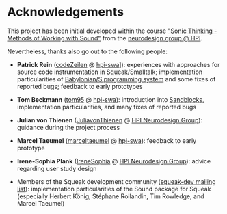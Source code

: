# Acknowledgements

This project has been initial developed within the course ["Sonic Thinking - Methods of Working with Sound"](https://hpi.de/studium/im-studium/lehrveranstaltungen/it-systems-engineering-ma/lehrveranstaltung/sose-21-3286-sonic-thinking-seminar-_-methods-of-working-with-sound.html) from the [neurodesign group @ HPI](https://hpi.de/neurodesign/home.html).

Nevertheless, thanks also go out to the following people:

- **Patrick Rein** ([codeZeilen](https://github.com/codeZeilen) @ [hpi-swa](https://github.com/hpi-swa)]): experiences with approaches for source code instrumentation in Squeak/Smalltalk; implementation particularities of [Babylonian/S programming system](https://github.com/hpi-swa-lab/babylonian-programming-smalltalk) and some fixes of reported bugs; feedback to early prototypes
- **Tom Beckmann** ([tom95](https://github.com/tom95) @ [hpi-swa](https://github.com/hpi-swa)): introduction into [Sandblocks](https://github.com/tom95/sandblocks), implementation particularities, and many fixes of reported bugs
- **Julian von Thienen** ([JuliavonThienen](https://github.com/JuliavonThienen) @ [HPI Neurodesign Group](https://hpi.de/neurodesign/home.html)): guidance during the project process

- **Marcel Taeumel** ([marceltaeumel](https://github.com/marceltaeumel) @ [hpi-swa](https://github.com/hpi-swa)): feedback to early prototype
- **Irene-Sophia Plank** ([IreneSophia](https://github.com/IreneSophia) @ [HPI Neurodesign Group](https://hpi.de/neurodesign/home.html)): advice regarding user study design
- Members of the Squeak development community ([squeak-dev mailing list](http://lists.squeakfoundation.org/pipermail/squeak-dev/)): implementation particularities of the Sound package for Squeak (especially Herbert König, Stéphane Rollandin, Tim Rowledge, and Marcel Taeumel)
